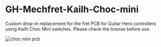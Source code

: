 # GH-Mechfret-Kailh-Choc-mini
Custom drop-in replacement for the fret PCB for Guitar Hero controllers using Kailh Choc Mini switches. Please check the license before use.

![choc mini pcb](https://github.com/Crafty-The-Fox/GH-Mechfret-Kailh-Choc-mini/assets/59181698/f0753b52-1e3e-4979-a182-523197cda684)
